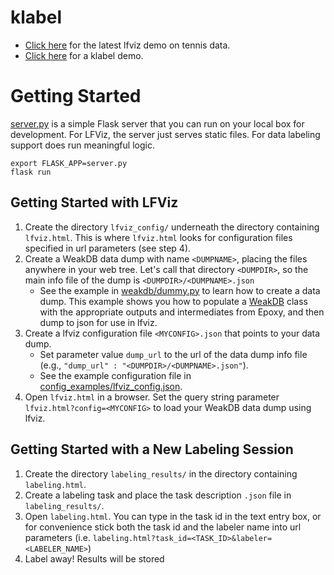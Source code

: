 # klabel

* [Click here](http://graphics.stanford.edu/~kayvonf/scratch/klabel/lfviz.html) for the latest lfviz demo on tennis data.
* [Click here](http://graphics.stanford.edu/~kayvonf/scratch/klabel/klabel.html) for a klabel demo.

# Getting Started

[server.py](server.py) is a simple Flask server that you can run on your local box for development.  For LFViz, the server just serves static files.  For data labeling support does run meaningful logic. 

    export FLASK_APP=server.py
    flask run

## Getting Started with LFViz

1. Create the directory `lfviz_config/` underneath the directory containing `lfviz.html`. This is where `lfviz.html` looks for configuration files specified in url parameters (see step 4).
2. Create a WeakDB data dump with name `<DUMPNAME>`, placing the files anywhere in your web tree.  Let's call that directory `<DUMPDIR>`, so the main info file of the dump is `<DUMPDIR>/<DUMPNAME>.json`
   * See the example in [weakdb/dummy.py](weakdb/dummy.py) to learn how to create a data dump. This example shows you how to populate a [WeakDB](weakdb/weakdb.py) class with the appropriate outputs and intermediates from Epoxy, and then dump to json for use in lfviz.
3. Create a lfviz configuration file `<MYCONFIG>.json` that points to your data dump.
   * Set parameter value `dump_url` to the url of the data dump info file (e.g., `"dump_url" : "<DUMPDIR>/<DUMPNAME>.json"`). 
   * See the example configuration file in [config_examples/lfviz_config.json](config_examples/lfviz_config.json).
4. Open `lfviz.html` in a browser. Set the query string parameter `lfviz.html?config=<MYCONFIG>` to load your WeakDB data dump using lfviz.

## Getting Started with a New Labeling Session

1. Create the directory `labeling_results/` in the directory containing `labeling.html`.
2. Create a labeling task and place the task description `.json` file in `labeling_results/`.
3. Open `labeling.html`.  You can type in the task id in the text entry box, or for convenience stick both the task id and the labeler name into url parameters (i.e. `labeling.html?task_id=<TASK_ID>&labeler=<LABELER_NAME>`)
4. Label away!  Results will be stored 
